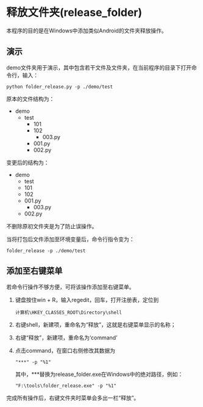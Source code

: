 # 释放文件夹(release_folder)

本程序的目的是在Windows中添加类似Android的文件夹释放操作。

## 演示

demo文件夹用于演示，其中包含若干文件及文件夹，在当前程序的目录下打开命令行，输入：

```
python folder_release.py -p ./demo/test
```

原本的文件结构为：

- demo
  -  test
     -  101
     -  102
        -  003.py
     -  001.py
     -  002.py

变更后的结构为：

- demo
  -  test
  -  101
  -  102
  -  001.py
      -  003.py
  -  002.py

不删除原初文件夹是为了防止误操作。

当将打包后文件添加至环境变量后，命令行指令变为：

```
folder_release -p ./demo/test
```

## 添加至右键菜单

若命令行操作不够方便，可将该操作添加至右键菜单。

1. 键盘按住win + R，输入regedit，回车，打开注册表，定位到

   ```
   计算机\HKEY_CLASSES_ROOT\Directory\shell
   ```

   

2. 右键shell，新建项，重命名为“释放”，这就是右键菜单显示的名称；

3. 右键“释放”，新建项，重命名为‘command’

4. 点击command，在窗口右侧修改其数据为

   ```
   "***" -p "%1"
   ```

   其中，***替换为release_folder.exe在Windows中的绝对路径，例如：

   ```
   "F:\tools\folder_release.exe" -p "%1"
   ```


完成所有操作后，右键文件夹时菜单会多出一栏“释放”。

